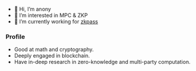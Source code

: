 - 👋 Hi, I’m anony
- 👀 I’m interested in MPC & ZKP
- 🌱 I’m currently working for [zkpass](https://github.com/zkPassOfficial)

### Profile
- Good at math and cryptography.
- Deeply engaged in blockchain.
- Have in-deep research in zero-knowledge and multi-party computation. 
